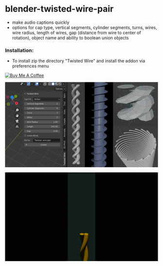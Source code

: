 # blender-twisted-wire-pair
* make audio captions quickly
* options for cap type, vertical segments, cylinder segments, turns, wires, wire radius, length of wires, gap (distance from wire to center of rotation), object name and ability to boolean union objects

### Installation:
* To install zip the directory "Twisted Wire" and install the addon via preferences menu

<a href="https://www.buymeacoffee.com/marcolinilA" target="_blank"><img src="https://www.buymeacoffee.com/assets/img/custom_images/orange_img.png" alt="Buy Me A Coffee" style="height: 41px !important;width: 174px !important;box-shadow: 0px 3px 2px 0px rgba(190, 190, 190, 0.5) !important;-webkit-box-shadow: 0px 3px 2px 0px rgba(190, 190, 190, 0.5) !important;" ></a>

![alt text](https://github.com/technisculpt/blender-twisted-wire/blob/main/images.PNG)

![alt text](https://github.com/technisculpt/blender-twisted-wire/blob/main/wire_gif.gif)